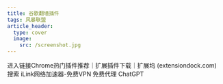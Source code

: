 ```yaml
---
title: 谷歌翻墙插件
tags: 风暴联盟
article_header:
  type: cover
  image:
    src: /screenshot.jpg
---
```


进入链接Chrome热门插件推荐｜扩展插件下载｜扩展坞 (extensiondock.com)
搜索 iLink网络加速器-免费VPN 免费代理 ChatGPT

